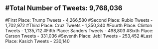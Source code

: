 #Total Number of Tweets: 9,768,036 
---
#First Place: Trump Tweets - 4,266,580
#Second Place: Rubio Tweets - 1,702,972
#Third Place: Cruz Tweets - 1,350,340
#Fourth Place: Clinton Tweets - 1,135,712
#Fifth Place: Sanders Tweets - 498,803
#Sixth Place: Carson Tweets - 331,036
#Seventh Place: Jeb! Tweets - 253,452
#Last Place: Kasich Tweets - 230,140
